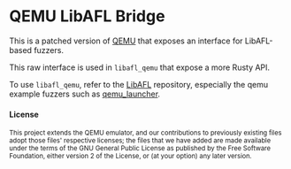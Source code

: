 # QEMU LibAFL Bridge

This is a patched version of [QEMU](https://gitlab.com/qemu-project/qemu) that exposes an interface for LibAFL-based fuzzers.

This raw interface is used in `libafl_qemu` that expose a more Rusty API.

To use `libafl_qemu`, refer to the [LibAFL](https://github.com/AFLplusplus/LibAFL) repository, especially the qemu example fuzzers such as [qemu_launcher](https://github.com/AFLplusplus/LibAFL/tree/main/fuzzers/qemu_launcher).

#### License

<sup>
This project extends the QEMU emulator, and our contributions to previously existing files adopt those files' respective licenses; the files that we have added are made available under the terms of the GNU General Public License as published by the Free Software Foundation, either version 2 of the License, or (at your option) any later version.
</sup>

<br>
